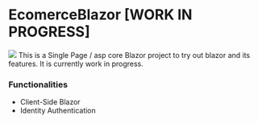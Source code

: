 # EcomerceBlazor [WORK IN PROGRESS]
<img src="https://github.com/acoop133/EcomerceBlazor/workflows/Build and Test/badge.svg"/>
This is a Single Page / asp core Blazor project to try out blazor and its features.
It is currently work in progress.


### Functionalities
* Client-Side Blazor
* Identity Authentication
